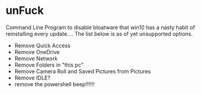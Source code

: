 # unFuck

Command Line Program to disable bloatware that win10 has a nasty habit of reinstalling every update....  The list below is as of yet unsupported options.  

* Remove Quick Access
* Remove OneDrive
* Remove Network
* Remove Folders in "this pc"
* Remove Camera Roll and Saved Pictures from Pictures 
* Remove IDLE?
* remove the powershell beep!!!!!!